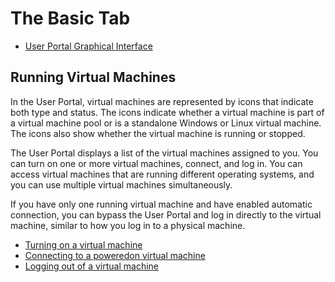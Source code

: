 # The Basic Tab

* [User Portal Graphical Interface](User_Portal_Graphical_Interface)

## Running Virtual Machines

In the User Portal, virtual machines are represented by icons that indicate both type and status. The icons indicate whether a virtual machine is part of a virtual machine pool or is a standalone Windows or Linux virtual machine. The icons also show whether the virtual machine is running or stopped.

The User Portal displays a list of the virtual machines assigned to you. You can turn on one or more virtual machines, connect, and log in. You can access virtual machines that are running different operating systems, and you can use multiple virtual machines simultaneously.

If you have only one running virtual machine and have enabled automatic connection, you can bypass the User Portal and log in directly to the virtual machine, similar to how you log in to a physical machine.

* [Turning on a virtual machine](Turning_on_a_virtual_machine)
* [Connecting to a poweredon virtual machine](Connecting_to_a_poweredon_virtual_machine)
* [Logging out of a virtual machine](Logging_out_of_a_virtual_machine)
